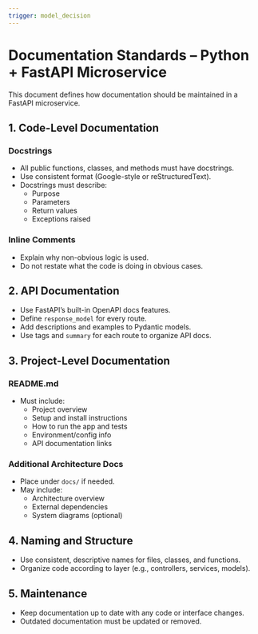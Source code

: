 ```yaml
---
trigger: model_decision
---
```


# Documentation Standards – Python + FastAPI Microservice

This document defines how documentation should be maintained in a FastAPI microservice.

## 1. Code-Level Documentation

### Docstrings

- All public functions, classes, and methods must have docstrings.
- Use consistent format (Google-style or reStructuredText).
- Docstrings must describe:
  - Purpose
  - Parameters
  - Return values
  - Exceptions raised

### Inline Comments

- Explain why non-obvious logic is used.
- Do not restate what the code is doing in obvious cases.

## 2. API Documentation

- Use FastAPI’s built-in OpenAPI docs features.
- Define `response_model` for every route.
- Add descriptions and examples to Pydantic models.
- Use tags and `summary` for each route to organize API docs.

## 3. Project-Level Documentation

### README.md

- Must include:
  - Project overview
  - Setup and install instructions
  - How to run the app and tests
  - Environment/config info
  - API documentation links

### Additional Architecture Docs

- Place under `docs/` if needed.
- May include:
  - Architecture overview
  - External dependencies
  - System diagrams (optional)

## 4. Naming and Structure

- Use consistent, descriptive names for files, classes, and functions.
- Organize code according to layer (e.g., controllers, services, models).

## 5. Maintenance

- Keep documentation up to date with any code or interface changes.
- Outdated documentation must be updated or removed.

